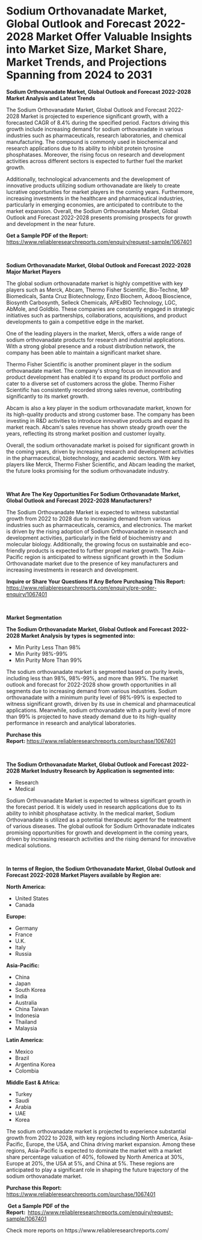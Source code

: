 <p><h1>Sodium Orthovanadate Market, Global Outlook and Forecast 2022-2028 Market Offer Valuable Insights into Market Size, Market Share, Market Trends, and Projections Spanning from 2024 to 2031</h1></p><p><strong>Sodium Orthovanadate Market, Global Outlook and Forecast 2022-2028 Market Analysis and Latest Trends</strong></p>
<p><p>The Sodium Orthovanadate Market, Global Outlook and Forecast 2022-2028 Market is projected to experience significant growth, with a forecasted CAGR of 8.4% during the specified period. Factors driving this growth include increasing demand for sodium orthovanadate in various industries such as pharmaceuticals, research laboratories, and chemical manufacturing. The compound is commonly used in biochemical and research applications due to its ability to inhibit protein tyrosine phosphatases. Moreover, the rising focus on research and development activities across different sectors is expected to further fuel the market growth.</p><p>Additionally, technological advancements and the development of innovative products utilizing sodium orthovanadate are likely to create lucrative opportunities for market players in the coming years. Furthermore, increasing investments in the healthcare and pharmaceutical industries, particularly in emerging economies, are anticipated to contribute to the market expansion. Overall, the Sodium Orthovanadate Market, Global Outlook and Forecast 2022-2028 presents promising prospects for growth and development in the near future.</p></p>
<p><strong>Get a Sample PDF of the Report:&nbsp;</strong> <a href="https://www.reliableresearchreports.com/enquiry/request-sample/1067401">https://www.reliableresearchreports.com/enquiry/request-sample/1067401</a></p>
<p>&nbsp;</p>
<p><strong>Sodium Orthovanadate Market, Global Outlook and Forecast 2022-2028 Major Market Players</strong></p>
<p><p>The global sodium orthovanadate market is highly competitive with key players such as Merck, Abcam, Thermo Fisher Scientific, Bio-Techne, MP Biomedicals, Santa Cruz Biotechnology, Enzo Biochem, Adooq Bioscience, Biosynth Carbosynth, Selleck Chemicals, APExBIO Technology, LGC, AbMole, and Goldbio. These companies are constantly engaged in strategic initiatives such as partnerships, collaborations, acquisitions, and product developments to gain a competitive edge in the market.</p><p>One of the leading players in the market, Merck, offers a wide range of sodium orthovanadate products for research and industrial applications. With a strong global presence and a robust distribution network, the company has been able to maintain a significant market share.</p><p>Thermo Fisher Scientific is another prominent player in the sodium orthovanadate market. The company's strong focus on innovation and product development has enabled it to expand its product portfolio and cater to a diverse set of customers across the globe. Thermo Fisher Scientific has consistently recorded strong sales revenue, contributing significantly to its market growth.</p><p>Abcam is also a key player in the sodium orthovanadate market, known for its high-quality products and strong customer base. The company has been investing in R&D activities to introduce innovative products and expand its market reach. Abcam's sales revenue has shown steady growth over the years, reflecting its strong market position and customer loyalty.</p><p>Overall, the sodium orthovanadate market is poised for significant growth in the coming years, driven by increasing research and development activities in the pharmaceutical, biotechnology, and academic sectors. With key players like Merck, Thermo Fisher Scientific, and Abcam leading the market, the future looks promising for the sodium orthovanadate industry.</p></p>
<p>&nbsp;</p>
<p><strong>What Are The Key Opportunities For Sodium Orthovanadate Market, Global Outlook and Forecast 2022-2028 Manufacturers?</strong></p>
<p><p>The Sodium Orthovanadate Market is expected to witness substantial growth from 2022 to 2028 due to increasing demand from various industries such as pharmaceuticals, ceramics, and electronics. The market is driven by the rising adoption of Sodium Orthovanadate in research and development activities, particularly in the field of biochemistry and molecular biology. Additionally, the growing focus on sustainable and eco-friendly products is expected to further propel market growth. The Asia-Pacific region is anticipated to witness significant growth in the Sodium Orthovanadate market due to the presence of key manufacturers and increasing investments in research and development.</p></p>
<p><strong>Inquire or Share Your Questions If Any Before Purchasing This Report:</strong> <a href="https://www.reliableresearchreports.com/enquiry/pre-order-enquiry/1067401">https://www.reliableresearchreports.com/enquiry/pre-order-enquiry/1067401</a></p>
<p>&nbsp;</p>
<p><strong>Market Segmentation</strong></p>
<p><strong>The Sodium Orthovanadate Market, Global Outlook and Forecast 2022-2028 Market Analysis by types is segmented into:</strong></p>
<p><ul><li>Min Purity Less Than 98%</li><li>Min Purity 98%-99%</li><li>Min Purity More Than 99%</li></ul></p>
<p><p>The sodium orthovanadate market is segmented based on purity levels, including less than 98%, 98%-99%, and more than 99%. The market outlook and forecast for 2022-2028 show growth opportunities in all segments due to increasing demand from various industries. Sodium orthovanadate with a minimum purity level of 98%-99% is expected to witness significant growth, driven by its use in chemical and pharmaceutical applications. Meanwhile, sodium orthovanadate with a purity level of more than 99% is projected to have steady demand due to its high-quality performance in research and analytical laboratories.</p></p>
<p><strong>Purchase this Report:&nbsp;</strong><a href="https://www.reliableresearchreports.com/purchase/1067401">https://www.reliableresearchreports.com/purchase/1067401</a></p>
<p>&nbsp;</p>
<p><strong>The Sodium Orthovanadate Market, Global Outlook and Forecast 2022-2028 Market Industry Research by Application is segmented into:</strong></p>
<p><ul><li>Research</li><li>Medical</li></ul></p>
<p><p>Sodium Orthovanadate Market is expected to witness significant growth in the forecast period. It is widely used in research applications due to its ability to inhibit phosphatase activity. In the medical market, Sodium Orthovanadate is utilized as a potential therapeutic agent for the treatment of various diseases. The global outlook for Sodium Orthovanadate indicates promising opportunities for growth and development in the coming years, driven by increasing research activities and the rising demand for innovative medical solutions.</p></p>
<p>&nbsp;</p>
<p><strong>In terms of Region, the Sodium Orthovanadate Market, Global Outlook and Forecast 2022-2028 Market Players available by Region are:</strong></p>
<p>
    <p> <strong> North America: </strong>
        <ul>
            <li>United States</li>
            <li>Canada</li>
        </ul>
        </p> 
    <p> <strong> Europe: </strong>
        <ul>
            <li>Germany</li>
            <li>France</li>
            <li>U.K.</li>
            <li>Italy</li>
            <li>Russia</li>
        </ul>
        </p> 
    <p> <strong> Asia-Pacific: </strong>
        <ul>
            <li>China</li>
            <li>Japan</li>
            <li>South Korea</li>
            <li>India</li>
            <li>Australia</li>
            <li>China Taiwan</li>
            <li>Indonesia</li>
            <li>Thailand</li>
            <li>Malaysia</li>
        </ul>
        </p> 
    <p> <strong> Latin America: </strong>
        <ul>
            <li>Mexico</li>
            <li>Brazil</li>
            <li>Argentina Korea</li>
            <li>Colombia</li>
        </ul>
        </p> 
    <p> <strong> Middle East & Africa: </strong>
        <ul>
            <li>Turkey</li>
            <li>Saudi</li>
            <li>Arabia</li>
            <li>UAE</li>
            <li>Korea</li>
        </ul>
    </p>
    </p>
<p><p>The sodium orthovanadate market is projected to experience substantial growth from 2022 to 2028, with key regions including North America, Asia-Pacific, Europe, the USA, and China driving market expansion. Among these regions, Asia-Pacific is expected to dominate the market with a market share percentage valuation of 40%, followed by North America at 30%, Europe at 20%, the USA at 5%, and China at 5%. These regions are anticipated to play a significant role in shaping the future trajectory of the sodium orthovanadate market.</p></p>
<p><strong>Purchase this Report: </strong><a href="https://www.reliableresearchreports.com/purchase/1067401">https://www.reliableresearchreports.com/purchase/1067401</a></p>
<p>&nbsp;<strong>Get a Sample PDF of the Report:&nbsp;&nbsp;</strong><a href="https://www.reliableresearchreports.com/enquiry/request-sample/1067401">https://www.reliableresearchreports.com/enquiry/request-sample/1067401</a></p>
<p><strong></strong></p>
<p>Check more reports on https://www.reliableresearchreports.com/</p>